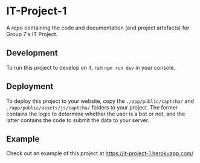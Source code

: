 # IT-Project-1
A repo containing the code and documentation (and project artefacts) for Group 7's IT Project.

## Development

To run this project to develop on it, run `npm run dev` in your console.

## Deployment

To deploy this project to your website, copy the `./app/public/captcha/` and `./app/public/assets/js/captcha/` folders to your project. The former contains the logic to determine whether the user is a bot or not, and the latter contains the code to submit the data to your server.

## Example

Check out an example of this project at https://it-project-1.herokuapp.com/